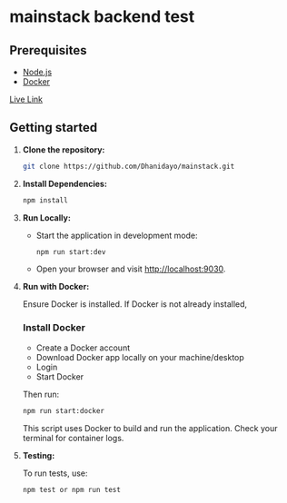 # mainstack backend test

## Prerequisites
- [Node.js](https://nodejs.org/)
- [Docker](https://www.docker.com/)

[Live Link](https://mainstack-ts.onrender.com)


## Getting started

1. **Clone the repository:**

    ```zsh or bash
    git clone https://github.com/Dhanidayo/mainstack.git
    ```

2. **Install Dependencies:**

    ```zsh or bash
    npm install
    ```

3. **Run Locally:**

   - Start the application in development mode:

     ```bash
     npm run start:dev
     ```

   - Open your browser and visit [http://localhost:9030](http://localhost:9030).

4. **Run with Docker:**

    Ensure Docker is installed. If Docker is not already installed,

    ### Install Docker
    * Create a Docker account
    * Download Docker app locally on your machine/desktop
    * Login
    * Start Docker

    Then run:

    ```bash
    npm run start:docker
    ```

    This script uses Docker to build and run the application. Check your terminal for container logs.

5. **Testing:**

    To run tests, use:

    ```zsh or bash
    npm test or npm run test
    ```
  
